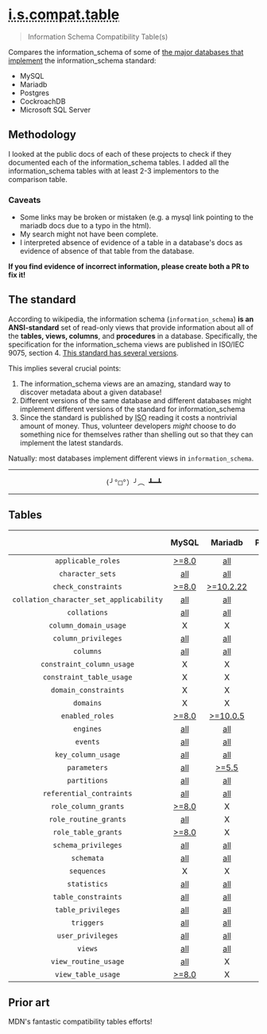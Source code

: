 <h1>
    <abbr title="Information Schema Compatibility Table">i.s.compat.table</abbr>
</h1>

> Information Schema Compatibility Table(s) 

Compares the information_schema of some of [the major databases that implement][implementors] the information_schema standard:
- MySQL
- Mariadb
- Postgres
- CockroachDB
- Microsoft SQL Server
<!-- Presto -->
<!-- Apache Hive -->
<!-- IBM db2? -->
<!-- oracle whatever? -->
<!-- your database here! -->

## Methodology
I looked at the public docs of each of these projects to check if they documented each of the information_schema tables.
I added all the information_schema tables with at least 2-3 implementors to the comparison table.  

### Caveats
- Some links may be broken or mistaken (e.g. a mysql link pointing to the mariadb docs due to a typo in the html).
- My search might not have been complete.
- I interpreted absence of  evidence of a table in a database's docs as evidence of absence of that table from the database.

**If you find evidence of incorrect information, please create both a PR to fix it!**


## The standard

According to wikipedia, the information schema (`information_schema`) **is an ANSI-standard** set of read-only views that provide information about all of the **tables, views, columns**, and **procedures** in a database.
Specifically, the specification for the information_schema views are published in ISO/IEC 9075, section 4. [This standard has several versions][version history].

This implies several crucial points:
1. The information_schema views are an amazing, standard way to discover metadata about a given database!
1. Different versions of the same database and different databases might implement different versions of the standard for information_schema 
1. Since the standard is published by <abbr title="the International Standards Organization">ISO</abbr> reading it costs a nontrivial amount of money.
Thus, volunteer developers _might_ choose to do something nice for themselves rather than shelling out so that they can implement the latest standards.

Natually: most databases implement different views in `information_schema`.

<hr/>
<p align=center> <span style="font-family: monospace"> (╯°□°）╯︵ ┻━┻</span></p>
<hr/>

<!-- ## Table of contents (spoiler: the contents are tables)
0. tables
1. `applicable_roles`
1. `character_sets`
1. `check_constraints`
1. `collation_character_set_applicability`
1. `collations`
1. `column_domain_usage`
1. `column_privileges`
1. `columns`
1. `constraint_column_usage`
1. `constraint_table_usage`
1. `domain_constraints`
1. `domains`
1. `enabled_roles`
1. `engines`
1. `events`
1. `key_column_data_store`
1. `parameters`
1. `partitions`
1. `referential_contraints`
1. `role_column_grants`
1. `role_routine_grants`
1. `role_table_grants`
1. `schema_privileges`
1. `schemata`
1. `sequences`
1. `spatial_ref_sys`
1. `statistics`
1. `table_constraints`
1. `table_privileges`
1. `triggers`
1. `user_privileges`
1. `views`
1. `view_routine_usage`
1. `view_table_usage` -->

## Tables

|                                       |MySQL       |Mariadb         |PostgreSQL|cockroachdb  |SQL Server|
|:-------------------------------------:|:----------:|:--------------:|:--------:|:-----------:|:--------:|
|`applicable_roles`                     |[>=8.0][001]|      [all][002]|[all][003]|      X      |    X     |
|`character_sets`                       |  [all][004]|      [all][005]|[all][006]|      X      |    X     |
|`check_constraints`                    |[>=8.0][007]|[>=10.2.22][008]|[all][009]|[>=19.2][010]|    X     |
|`collation_character_set_applicability`|  [all][011]|      [all][012]|[all][013]|      X      |    X     |
|`collations`                           |  [all][014]|      [all][015]|[all][016]|      X      |    X     |
|`column_domain_usage`                  |      X     |       X        |[all][017]|      X      |[all][018]|
|`column_privileges`                    |  [all][019]|      [all][020]|[all][021]|      X      |[all][022]|
|`columns`                              |  [all][023]|      [all][024]|[all][025]|   [all][026]|[all][027]|
|`constraint_column_usage`              |      X     |       X        |[all][028]|      X      |[all][029]|
|`constraint_table_usage`               |      X     |       X        |[all][030]|      X      |[all][031]|
|`domain_constraints`                   |      X     |       X        |[all][032]|      X      |[all][033]|
|`domains`                              |      X     |       X        |[all][034]|      X      |[all][035]|
|`enabled_roles`                        |[>=8.0][036]| [>=10.0.5][037]|[all][038]|      X      |    X     |
|`engines`                              |  [all][039]|      [all][040]|    X     |      X      |    X     |
|`events`                               |  [all][041]|      [all][042]|    X     |      X      |    X     |
|`key_column_usage`                     |  [all][043]|      [all][044]|[all][045]|   [all][046]|[all][047]|
|`parameters`                           |  [all][048]|    [>=5.5][049]|[all][050]|   [  X][051]|[all][052]|
|`partitions`                           |  [all][053]|      [all][054]|[all][055]|      X      |    X     |
|`referential_contraints`               |  [all][056]|      [all][057]|[all][058]|   [all][059]|[all][060]|
|`role_column_grants`                   |[>=8.0][061]|       X        |[all][062]|      X      |    X     |
|`role_routine_grants`                  |  [all][063]|       X        |[all][064]|      X      |    X     |
|`role_table_grants`                    |[>=8.0][065]|       X        |[all][067]|   [all][068]|    X     |
|`schema_privileges`                    |  [all][068]|      [all][069]|    X     |      X      |    X     |
|`schemata`                             |  [all][070]|      [all][071]|[all][072]|   [all][073]|[all][074]|
|`sequences`                            |      X     |       X        |[all][075]| [>=2.0][076]|    X     |
|`statistics`                           |  [all][077]|      [all][078]|    X     |      X      |    X     |
|`table_constraints`                    |  [all][079]|      [all][080]|[all][081]|   [all][082]|[all][083]|
|`table_privileges`                     |  [all][084]|      [all][085]|[all][086]|   [all][087]|[all][088]|
|`triggers`                             |  [all][089]|      [all][090]|[all][091]|      X      |    X     |
|`user_privileges`                      |  [all][092]|      [all][093]|    X     |      X      |    X     |
|`views`                                |  [all][093]|      [all][094]|[all][095]|   [all][096]|[all][097]|
|`view_routine_usage`                   |  [all][098]|       X        |[all][099]|      X      |    X     |
|`view_table_usage`                     |[>=8.0][100]|       X        |[all][101]|      X      |[all][102]|

<!-- notes: I rounded the Cockroachdb version ranges to the minor version -->
<!--  -->

## Prior art
MDN's fantastic compatibility tables efforts!

<!-- general links -->
[implementors]: https://en.wikipedia.org/wiki/Information_schema#Implementation
[iso/iec-9075]: https://www.iso.org/standard/63555.html
[version history]: https://en.wikipedia.org/wiki/SQL#Standardization_history

<!-- reference links -->
<!-- TODO: group by database? -->
[001]: https://dev.mysql.com/doc/refman/8.0/en/information-schema-applicable-roles-table.html
[002]: https://mariadb.com/kb/en/information-schema-applicable_roles-table/
[003]: https://www.postgresql.org/docs/13/infoschema-applicable-roles.html
[004]: https://dev.mysql.com/doc/refman/8.0/en/information-schema-character-sets-table.html
[005]: https://mariadb.com/kb/en/information-schema-character_sets-table/
[006]: https://www.postgresql.org/docs/13/infoschema-character-sets.html
[007]: https://dev.mysql.com/doc/refman/8.0/en/information-schema-check-constraints-table.html
[008]: https://mariadb.com/kb/en/information-schema-check_constraints-table/
[009]: https://www.postgresql.org/docs/13/infoschema-check-constraints.html
[010]: https://www.cockroachlabs.com/docs/stable/information-schema.html#check_constraints
[011]: https://dev.mysql.com/doc/refman/5.6/en/information-schema-collation-character-set-applicability-table.html
[012]: https://mariadb.com/kb/en/information-schema-collation_character_set_applicability-table/
[013]: https://www.postgresql.org/docs/13/infoschema-collation-character-set-applicab.html
[014]: https://dev.mysql.com/doc/refman/8.0/en/information-schema-collations-table.html
[015]: https://mariadb.com/kb/en/information-schema-collations-table/
[016]: https://www.postgresql.org/docs/13/infoschema-collations.html
[017]: https://www.postgresql.org/docs/13/infoschema-column-domain-usage.html
[018]: https://docs.microsoft.com/en-us/sql/relational-databases/system-information-schema-views/column-domain-usage-transact-sql?view=sql-server-ver15
[019]: https://dev.mysql.com/doc/refman/5.7/en/information-schema-column-privileges-table.html
[020]: https://mariadb.com/kb/en/information-schema-column_privileges-table/
[021]: https://www.postgresql.org/docs/13/infoschema-column-privileges.html
[022]: https://docs.microsoft.com/en-us/sql/relational-databases/system-information-schema-views/column-privileges-transact-sql?view=sql-server-ver15
[023]: https://dev.mysql.com/doc/refman/5.7/en/information-schema-columns-table.html
[024]: https://mariadb.com/kb/en/information-schema-columns-table/
[025]: https://www.postgresql.org/docs/13/infoschema-columns.html
[026]: https://docs.microsoft.com/en-us/sql/relational-databases/system-information-schema-views/columns-transact-sql?view=sql-server-ver15
[027]: https://www.cockroachlabs.com/docs/stable/information-schema.html#columns
[028]: https://www.postgresql.org/docs/13/infoschema-constraint-column-usage.html
[029]: https://docs.microsoft.com/en-us/sql/relational-databases/system-information-schema-views/constraint-column-usage-transact-sql?view=sql-server-ver15
[030]: https://www.postgresql.org/docs/13/infoschema-constraint-table-usage.html
[031]: https://docs.microsoft.com/en-us/sql/relational-databases/system-information-schema-views/constraint-table-usage-transact-sql?view=sql-server-ver15
[032]: https://www.postgresql.org/docs/13/infoschema-domain-constraints.html
[033]: https://docs.microsoft.com/en-us/sql/relational-databases/system-information-schema-views/domain-constraints-transact-sql?view=sql-server-ver15
[034]: https://www.postgresql.org/docs/13/infoschema-domains.html
[035]: https://docs.microsoft.com/en-us/sql/relational-databases/system-information-schema-views/domains-transact-sql?view=sql-server-2017
[036]: https://dev.mysql.com/doc/refman/8.0/en/information-schema-enabled-roles-table.html
[037]: https://mariadb.com/kb/en/information-schema-enabled_roles-table/
[038]: https://www.postgresql.org/docs/13/infoschema-enabled-roles.html
[039]: https://dev.mysql.com/doc/refman/5.6/en/information-schema-engines-table.html
[040]: https://mariadb.com/kb/en/information-schema-engines-table/
[041]: https://dev.mysql.com/doc/refman/5.6/en/information-schema-events-table.html
[042]: https://mariadb.com/kb/en/information-schema-events-table/
[043]: https://dev.mysql.com/doc/refman/5.6/en/information-schema-key-column-usage-table.html
[044]: https://mariadb.com/kb/en/information-schema-key_column_usage-table/
[045]: https://www.postgresql.org/docs/13/infoschema-key-column-usage.html
[046]: https://www.cockroachlabs.com/docs/stable/information-schema.html#key_column_usage
[047]: https://docs.microsoft.com/en-us/sql/relational-databases/system-information-schema-views/key-column-usage-transact-sql?view=sql-server-ver15
[048]: https://dev.mysql.com/doc/refman/5.6/en/information-schema-parameters-table.html
[049]: https://mariadb.com/kb/en/information-schema-parameters-table/
[050]: https://www.postgresql.org/docs/13/infoschema-parameters.html
[051]: https://www.cockroachlabs.com/docs/stable/information-schema.html
[052]: https://docs.microsoft.com/en-us/sql/relational-databases/system-information-schema-views/parameters-transact-sql?view=sql-server-ver15
[053]: https://dev.mysql.com/doc/refman/8.0/en/information-schema-partitions-table.html
[054]: https://mariadb.com/kb/en/information-schema-partitions-table/
[055]: https://www.postgresql.org/docs/13/infoschema-parameters.html
[056]: https://dev.mysql.com/doc/refman/8.0/en/information-schema-referential-constraints-table.html
[057]: https://mariadb.com/kb/en/information-schema-referential_constraints-table/ 
[058]: https://www.postgresql.org/docs/13/infoschema-referential-constraints.html
[059]: https://www.cockroachlabs.com/docs/stable/information-schema.html#referential_constraints
[060]: https://docs.microsoft.com/en-us/sql/relational-databases/system-information-schema-views/referential-constraints-transact-sql?view=sql-server-ver15
[061]: https://dev.mysql.com/doc/refman/8.0/en/information-schema-role-column-grants-table.html
[062]: https://www.postgresql.org/docs/13/infoschema-role-column-grants.html
[063]: https://dev.mysql.com/doc/refman/8.0/en/information-schema-role-routine-grants-table.html
[064]: https://www.postgresql.org/docs/13/infoschema-role-routine-grants.html
[065]: https://dev.mysql.com/doc/refman/8.0/en/information-schema-role-table-grants-table.html
[066]: https://www.postgresql.org/docs/13/infoschema-role-table-grants.html
[067]: https://www.cockroachlabs.com/docs/stable/information-schema.html#role_table_grants
[068]: https://dev.mysql.com/doc/refman/5.6/en/information-schema-schema-privileges-table.html
[069]: https://mariadb.com/kb/en/information-schema-schema_privileges-table/
[070]: https://dev.mysql.com/doc/refman/8.0/en/information-schema-routines-table.html
[071]: https://mariadb.com/kb/en/information-schema-routines-table/
[072]: https://www.postgresql.org/docs/13/infoschema-routines.html
[073]: https://docs.microsoft.com/en-us/sql/relational-databases/system-information-schema-views/routines-transact-sql?view=sql-server-ver15
[074]: https://www.cockroachlabs.com/docs/stable/information-schema.html
[075]: https://www.postgresql.org/docs/13/infoschema-sequences.html
[076]: https://www.cockroachlabs.com/docs/stable/information-schema.html#sequences
[077]: https://dev.mysql.com/doc/refman/8.0/en/information-schema-statistics-table.html
[078]: https://mariadb.com/kb/en/information-schema-statistics-table/
[079]: https://dev.mysql.com/doc/refman/8.0/en/information-schema-table-constraints-table.html
[080]: https://mariadb.com/kb/en/information-schema-table_constraints-table/
[081]: https://www.postgresql.org/docs/13/infoschema-table-constraints.html
[082]: https://www.cockroachlabs.com/docs/stable/information-schema.html#table_constraints
[083]: https://docs.microsoft.com/en-us/sql/relational-databases/system-information-schema-views/table-constraints-transact-sql?view=sql-server-ver15
[084]: https://dev.mysql.com/doc/refman/8.0/en/information-schema-table-privileges-table.html
[085]: https://mariadb.com/kb/en/information-schema-table_privileges-table/
[086]: https://www.postgresql.org/docs/13/infoschema-table-privileges.html
[087]: https://www.cockroachlabs.com/docs/stable/information-schema.html#table_privileges
[088]: https://docs.microsoft.com/en-us/sql/relational-databases/system-information-schema-views/table-privileges-transact-sql?view=sql-server-ver15
[089]: https://dev.mysql.com/doc/refman/8.0/en/information-schema-triggers-table.html
[090]: https://mariadb.com/kb/en/information-schema-triggers-table/
[091]: https://www.postgresql.org/docs/13/infoschema-triggers.html
[092]: https://dev.mysql.com/doc/refman/8.0/en/information-schema-user-privileges-table.html
[093]: https://mariadb.com/kb/en/information-schema-user_privileges-table/
[093]: https://dev.mysql.com/doc/refman/8.0/en/information-schema-views-table.html
[094]: https://mariadb.com/kb/en/information-schema-views-table/
[095]: https://www.postgresql.org/docs/13/infoschema-views.html
[096]: https://www.cockroachlabs.com/docs/stable/information-schema.html#views
[097]: https://docs.microsoft.com/en-us/sql/relational-databases/system-information-schema-views/views-transact-sql?view=sql-server-ver15
[098]: https://dev.mysql.com/doc/refman/8.0/en/information-schema-view-routine-usage-table.html
[099]: https://www.postgresql.org/docs/13/infoschema-view-routine-usage.html
[100]: https://dev.mysql.com/doc/refman/8.0/en/information-schema-view-table-usage-table.html
[101]: https://www.postgresql.org/docs/13/infoschema-view-table-usage.html
[102]: https://docs.microsoft.com/en-us/sql/relational-databases/system-information-schema-views/view-table-usage-transact-sql?view=sql-server-ver15